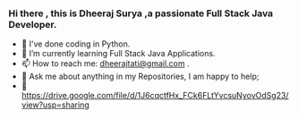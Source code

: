 ### Hi there , this is Dheeraj Surya ,a passionate Full Stack Java Developer.
- 🔭 I've done coding in Python.
- 🌱 I’m currently learning Full Stack Java Applications.
- 📫 How to reach me: dheerajtati@gmail.com .
- 💬 Ask me about anything in my Repositories, I am happy to help;
- 📝 https://drive.google.com/file/d/1J6cqctfHx_FCk6FLtYvcsuNyovOdSg23/view?usp=sharing


<!--
**DheerajSurya/DheerajSurya** is a ✨ _special_ ✨ repository because its `README.md` (this file) appears on your GitHub profile.

Here are some ideas to get you started:

- 🔭 I’m currently working on ...
- 🌱 I’m currently learning ...
- 👯 I’m looking to collaborate on ...
- 🤔 I’m looking for help with ...
- 💬 Ask me about ...
- 📫 How to reach me: ...
- 😄 Pronouns: ...
- ⚡ Fun fact: ...
-->
